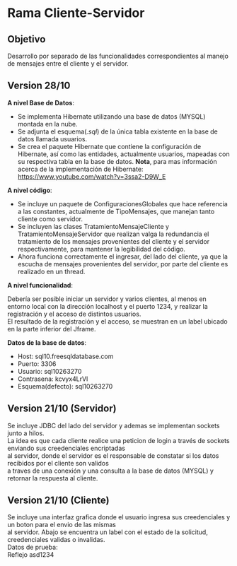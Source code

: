 # Rama Cliente-Servidor

## Objetivo
Desarrollo por separado de las funcionalidades correspondientes al manejo de mensajes entre el cliente y el servidor.

## Version 28/10

**A nivel Base de Datos**:  
-  Se implementa Hibernate utilizando una base de datos (MYSQL) montada en la nube.
-  Se adjunta el esquema(*.sql*) de la única tabla existente en la base de datos llamada usuarios.  
-  Se crea el paquete Hibernate que contiene la configuración de Hibernate, así como las entidades, actualmente usuarios, mapeadas con su respectiva tabla en la base de datos.
**Nota**, para mas información acerca de la implementación de Hibernate: https://www.youtube.com/watch?v=3ssa2-D9W_E

**A nivel código**:
-  Se incluye un paquete de ConfiguracionesGlobales que hace referencia a las constantes, actualmente de TipoMensajes, que manejan tanto cliente como servidor.
-  Se incluyen las clases TratamientoMensajeCliente y TratamientoMensajeServidor que realizan valga la redundancia el tratamiento de los mensajes provenientes del cliente y el servidor respectivamente, para mantener la legibilidad del código.
-  Ahora funciona correctamente el ingresar, del lado del cliente, ya que la escucha de mensajes provenientes del servidor, por parte del cliente es realizado en un thread.  

**A nivel funcionalidad**:  

Debería ser posible iniciar un servidor y varios clientes, al menos en entorno local con la dirección localhost y el puerto 1234, y realizar la registración y el acceso de distintos usuarios.  
El resultado de la registración y el acceso, se muestran en un label ubicado en la parte inferior del Jframe.

**Datos de la base de datos**:
-  Host: sql10.freesqldatabase.com
-  Puerto: 3306
-  Usuario: sql10263270
-  Contrasena: kcvyx4LrVl
-  Esquema(defecto): sql10263270

## Version 21/10 (Servidor)

Se incluye JDBC del lado del servidor y ademas se implementan sockets junto a hilos.  
La idea es que cada cliente realice una peticion de login a través de sockets enviando sus creedenciales encriptadas  
al servidor, donde el servidor es el responsable de constatar si los datos recibidos por el cliente son validos  
a traves de una conexión y una consulta a la base de datos (MYSQL) y retornar la respuesta al cliente.

## Version 21/10 (Cliente)
Se incluye una interfaz grafica donde el usuario ingresa sus creedenciales y un boton para el envio de las mismas  
al servidor.
Abajo se encuentra un label con el estado de la solicitud, creedenciales validas o invalidas.  
Datos de prueba:  
Reflejo
asd1234
